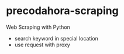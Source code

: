# precodahora-scraping

Web Scraping with Python

- search keyword in special location
- use request with proxy
